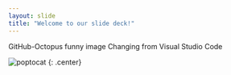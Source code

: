 ```yaml
---
layout: slide
title: "Welcome to our slide deck!"
---
```


GitHub-Octopus funny image
Changing from Visual Studio Code

![poptocat](https://octodex.github.com/images/poptocat.png)
{: .center}

